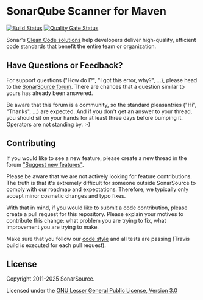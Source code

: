 # SonarQube Scanner for Maven

[![Build Status](https://api.cirrus-ci.com/github/SonarSource/sonar-scanner-maven.svg)](https://cirrus-ci.com/github/SonarSource/sonar-scanner-maven) [![Quality Gate Status](https://next.sonarqube.com/sonarqube/api/project_badges/measure?project=org.sonarsource.scanner.maven%3Asonar-maven-plugin&metric=alert_status)](https://next.sonarqube.com/sonarqube/dashboard?id=org.sonarsource.scanner.maven%3Asonar-maven-plugin)

Sonar's [Clean Code solutions](https://www.sonarsource.com/solutions/clean-code/?utm_medium=referral&utm_source=github&utm_campaign=clean-code&utm_content=sonar-scanner-maven) help developers deliver high-quality, efficient code standards that benefit the entire team or organization. 

## Have Questions or Feedback?

For support questions ("How do I?", "I got this error, why?", ...), please head to the [SonarSource forum](https://community.sonarsource.com/c/help). There are chances that a question similar to yours has already been answered.

Be aware that this forum is a community, so the standard pleasantries ("Hi", "Thanks", ...) are expected. And if you don't get an answer to your thread, you should sit on your hands for at least three days before bumping it. Operators are not standing by. :-)

## Contributing

If you would like to see a new feature, please create a new thread in the forum ["Suggest new features"](https://community.sonarsource.com/c/suggestions/features).

Please be aware that we are not actively looking for feature contributions. The truth is that it's extremely difficult for someone outside SonarSource to comply with our roadmap and expectations. Therefore, we typically only accept minor cosmetic changes and typo fixes.

With that in mind, if you would like to submit a code contribution, please create a pull request for this repository. Please explain your motives to contribute this change: what problem you are trying to fix, what improvement you are trying to make.

Make sure that you follow our [code style](https://github.com/SonarSource/sonar-developer-toolset#code-style) and all tests are passing (Travis build is executed for each pull request).

## License

Copyright 2011-2025 SonarSource.

Licensed under the [GNU Lesser General Public License, Version 3.0](http://www.gnu.org/licenses/lgpl.txt)
